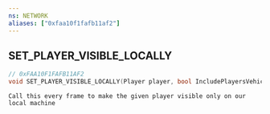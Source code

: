 ```yaml
---
ns: NETWORK
aliases: ["0xfaa10f1fafb11af2"]
---
```

## SET_PLAYER_VISIBLE_LOCALLY

```c
// 0xFAA10F1FAFB11AF2
void SET_PLAYER_VISIBLE_LOCALLY(Player player, bool IncludePlayersVehicle);
```

```
Call this every frame to make the given player visible only on our local machine
```
